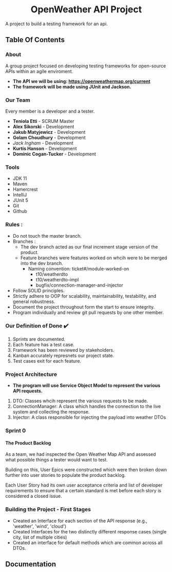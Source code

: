
# 
<h1 align="center">OpenWeather API Project</h1>
A project to build a testing framework for an api.

## Table Of Contents

### About
A group project focused on developing testing frameworks for open-source APIs within an agile enviroment.  
- **The API we will be using: https://openweathermap.org/current**
- **The framework will be made using JUnit and Jackson.**

### Our Team
Every member is a developer and a tester.

- **Teniola Etti** - SCRUM Master
- **Alex Sikorski** - Development
- **Jakub Matyjewicz** - Development
- **Golam Choudhury** - Development
- *Jack Ingham* - Development
- **Kurtis Hanson** - Development
- **Dominic Cogan-Tucker** - Development

### Tools

- JDK 11
- Maven
- Hamercrest
- IntelliJ
- JUnit 5
- Git
- Github

### Rules :

* Do not touch the master branch.
* Branches : 
    *  The dev branch acted as our final increment stage version of the product.
    *  Feature branches were features worked on whcih were to be merged into the dev branch.
        * Naming convention: ticket#/module-worked-on
          * t10/weatherdto
          * t10/weatherdto-impl
          * bugfix/connection-manager-and-injector
* Follow SOLID principles.
* Strictly adhere to OOP for scalability, maintainability, testability, and general robustness.
* Document the project throughout form the start to ensure integrity.
* Program individually and review git pull requests by one other member.

### Our Definition of Done :heavy_check_mark:

1. Sprints are documented.
2. Each feature has a test case. 
3. Framework has been reviewed by stakeholders.
4. Kanban accurately represnets our project state.
5. Test cases exit for each feature.

### Project Architecture
- **The program will use Service Object Model to represent the various API requests.**
1. DTO: Classes whcih represent the various requests to be made.
2. ConnectionManager: A class which handles the connection to the live system and collecting the response. 
3. Injector: A class responsible for injecting the payload into weather DTOs

### Sprint 0 
#### The Product Backlog
As a team, we had inspected the Open Weather Map API and assessed what possible things a tester would want to test.

Building on this, User Epics were constructed which were then broken down further into user stories to populate the product backlog. 

Each User Story had its own user acceptance criteria and list of developer requirements to ensure that a certain standard is met 
before each story is considered a closed issue. 

### Building the Project - First Stages
- Created an Interface for each section of the API response (e.g., 'weather', 'wind', 'cloud')
- Created Interfaces for the two distinctly different response cases (single city, list of multiple cities)
- Created an interface for default methods which are common across all DTOs.


## Documentation


